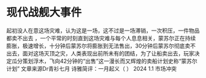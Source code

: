 # 现代战舰大事件
起初没人在意这场灾难，认为这是一场，这不过是一场滞销，一次积压，一件物品都卖不出去 ，一个平常的时刻直到这场灾难与每个人息息相关，蒙苏尔正在持续膨胀，极速增长，十分钟后蒙苏尔将膨胀到无法售出，30分钟后蒙苏尔彻底卖不出去，面对这场灭顶之灾，人类表现出前所未有的团结，为了让船卖出去，玩家决定瓜分策划浮木，飞向42分钟的“出售”这一漫长而又辉煌的卖船计划史称“蒙苏尔计划” 
  文章来源Dr青衫七月
诗雅简评：一月起义（ ）
2024 1.1 市场冲突
